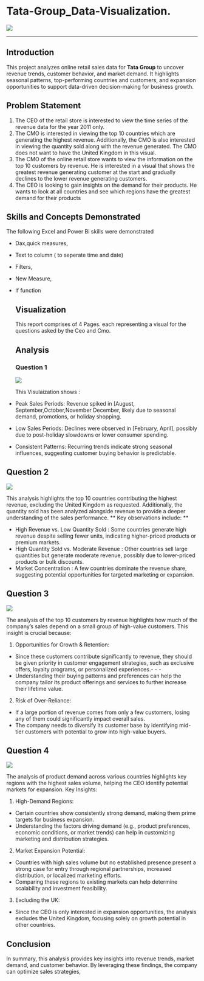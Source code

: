 # Tata-Group_Data-Visualization.

![](Retailstore_image.png)
___

## Introduction
This project analyzes online retail sales data for **Tata Group** to uncover revenue trends, customer behavior, and market demand. It highlights seasonal patterns, top-performing countries and customers, and expansion opportunities to support data-driven decision-making for business growth.

## Problem Statement
1. The CEO of the retail store is interested to view the time series of the revenue data for the year 2011 only.
2. The CMO is interested in viewing the top 10 countries which are generating the highest revenue. Additionally, the CMO is also interested in viewing the quantity sold along with the revenue generated. The CMO does not want to have the United Kingdom in this visual.
3. The CMO of the online retail store wants to view the information on the top 10 customers by revenue. He is interested in a visual that shows the greatest revenue generating customer at the start and gradually declines to the lower revenue generating customers.
4. The CEO is looking to gain insights on the demand for their products. He wants to look at all countries and see which regions have the greatest demand for their products

## Skills and Concepts Demonstrated
The following Excel and Power Bi skills were demonstrated
- Dax,quick measures,
- Text to column ( to seperate time and date)
- Filters,
- New Measure,
- If function

  ## Visualization
  This report comprises of 4 Pages. each representing a visual for the questions asked by the Ceo and Cmo.

  ## Analysis
  ### Question 1
  ![](CEO_QUESTION_1.png)

  This Visulaization shows :
- Peak Sales Periods: Revenue spiked in [August, September,October,November December, likely due to seasonal demand, promotions, or holiday shopping.
- Low Sales Periods: Declines were observed in [February, April], possibly due to post-holiday slowdowns or lower consumer spending.
- Consistent Patterns: Recurring trends indicate strong seasonal influences, suggesting customer buying behavior is predictable.

## Question 2
![](CMO_QUESTION_2.png)

This analysis highlights the top 10 countries contributing the highest revenue, excluding the United Kingdom as requested. Additionally, 
the quantity sold has been analyzed alongside revenue to provide a deeper understanding of the sales performance.
** Key observations include: **
- High Revenue vs. Low Quantity Sold : Some countries generate high revenue despite selling fewer units, indicating higher-priced products or premium markets.
- High Quantity Sold vs. Moderate Revenue : Other countries sell large quantities but generate moderate revenue, possibly due to lower-priced products or bulk discounts.
- Market Concentration : A few countries dominate the revenue share, suggesting potential opportunities for targeted marketing or expansion.

## Question 3
![](CMO_QUESTION_3.png)

The analysis of the top 10 customers by revenue highlights how much of the company’s sales depend on a small group of high-value customers. This insight is crucial because:
1.	Opportunities for Growth & Retention:
- Since these customers contribute significantly to revenue, they should be given priority in customer engagement strategies, such as exclusive offers, loyalty programs, or personalized experiences.- - 	- 
- Understanding their buying patterns and preferences can help the company tailor its product offerings and services to further increase their lifetime value.
2.	Risk of Over-Reliance:
- If a large portion of revenue comes from only a few customers, losing any of them could significantly impact overall sales.
- The company needs to diversify its customer base by identifying mid-tier customers with potential to grow into high-value buyers.

## Question 4
![](CEO_QUESTION_4.png)

The analysis of product demand across various countries highlights key regions with the highest sales volume, helping the CEO identify potential markets for expansion.
Key Insights:
1.	High-Demand Regions:
- Certain countries show consistently strong demand, making them prime targets for business expansion.
- Understanding the factors driving demand (e.g., product preferences, economic conditions, or market trends) can help in customizing marketing and distribution strategies.
2.	Market Expansion Potential:
- Countries with high sales volume but no established presence present a strong case for entry through regional partnerships, increased distribution, or localized marketing efforts.
- Comparing these regions to existing markets can help determine scalability and investment feasibility.
3.	Excluding the UK:
- Since the CEO is only interested in expansion opportunities, the analysis excludes the United Kingdom, focusing solely on growth potential in other countries.

## Conclusion
In summary, this analysis provides key insights into revenue trends, market demand, and customer behavior. By leveraging these findings, the company can optimize sales strategies, 
